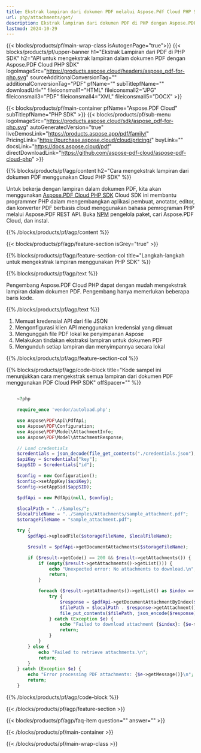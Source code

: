 ```yaml
---
title: Ekstrak lampiran dari dokumen PDF melalui Aspose.Pdf Cloud PHP SDK
url: php/attachments/get/
description: Ekstrak lampiran dari dokumen PDF di PHP dengan Aspose.PDF Cloud. Akses file yang tersemat dengan cepat.
lastmod: 2024-10-29
---
```


{{< blocks/products/pf/main-wrap-class isAutogenPage="true">}}
{{< blocks/products/pf/upper-banner h1="Ekstrak Lampiran dari PDF di PHP SDK" h2="API untuk mengekstrak lampiran dalam dokumen PDF dengan Aspose.PDF Cloud PHP SDK" logoImageSrc="https://products.aspose.cloud/headers/aspose_pdf-for-php.svg" sourceAdditionalConversionTag="" additionalConversionTag="PDF" pfName="" subTitlepfName="" downloadUrl="" fileiconsmall1="HTML" fileiconsmall2="JPG" fileiconsmall3="PDF" fileiconsmall4="XML" fileiconsmall5="DOCX" >}}

{{< blocks/products/pf/main-container pfName="Aspose.PDF Cloud" subTitlepfName="PHP SDK" >}}
{{< blocks/products/pf/sub-menu logoImageSrc="https://products.aspose.cloud/sdk/aspose_pdf-for-php.svg"
autoGeneratedVersion="true"
liveDemosLink="https://products.aspose.app/pdf/family/" PricingLink="https://purchase.aspose.cloud/cloud/pricing/" buyLink="" docsLink="https://docs.aspose.cloud/pdf"  directDownloadLink="https://github.com/aspose-pdf-cloud/aspose-pdf-cloud-php" >}}

{{% blocks/products/pf/agp/content h2="Cara mengekstrak lampiran dari dokumen PDF menggunakan Cloud PHP SDK" %}}

Untuk bekerja dengan lampiran dalam dokumen PDF, kita akan menggunakan
[Aspose.PDF Cloud PHP SDK](https://products.aspose.cloud/pdf/php/)
Cloud SDK ini membantu programmer PHP dalam mengembangkan aplikasi pembuat, anotator, editor, dan konverter PDF berbasis cloud menggunakan bahasa pemrograman PHP melalui Aspose.PDF REST API. Buka
[NPM](https://www.npmjs.com/package/asposepdfcloud)
pengelola paket, cari Aspose.PDF Cloud, dan instal.

{{% /blocks/products/pf/agp/content %}}

{{< blocks/products/pf/agp/feature-section isGrey="true" >}}

{{% blocks/products/pf/agp/feature-section-col title="Langkah-langkah untuk mengekstrak lampiran menggunakan PHP SDK" %}}

{{% blocks/products/pf/agp/text %}}

Pengembang Aspose.PDF Cloud PHP dapat dengan mudah mengekstrak lampiran dalam dokumen PDF. Pengembang hanya memerlukan beberapa baris kode.

{{% /blocks/products/pf/agp/text %}}

1. Memuat kredensial API dari file JSON
1. Mengonfigurasi klien API menggunakan kredensial yang dimuat
1. Mengunggah file PDF lokal ke penyimpanan Aspose
1. Melakukan tindakan ekstraksi lampiran untuk dokumen PDF
1. Mengunduh setiap lampiran dan menyimpannya secara lokal

{{% /blocks/products/pf/agp/feature-section-col %}}


{{% blocks/products/pf/agp/code-block title="Kode sampel ini menunjukkan cara mengekstrak semua lampiran dari dokumen PDF menggunakan PDF Cloud PHP SDK" offSpacer="" %}}

```php

    <?php

    require_once 'vendor/autoload.php';

    use Aspose\PDF\Api\PdfApi;
    use Aspose\PDF\Configuration;
    use Aspose\PDF\Model\AttachmentInfo;
    use Aspose\PDF\Model\AttachmentResponse;

    // Load credentials
    $credentials = json_decode(file_get_contents("./credentials.json"), true);
    $apiKey = $credentials["key"];
    $appSID = $credentials["id"];

    $config = new Configuration();
    $config->setAppKey($apiKey);
    $config->setAppSid($appSID);

    $pdfApi = new PdfApi(null, $config);

    $localPath = "../Samples/";
    $localFileName = "../Samples/Attachments/sample_attachment.pdf";
    $storageFileName = "sample_attachment.pdf";

    try {
        $pdfApi->uploadFile($storageFileName, $localFileName);

        $result = $pdfApi->getDocumentAttachments($storageFileName);

        if ($result->getCode() == 200 && $result->getAttachments()) {
            if (empty($result->getAttachments()->getList())) {
                echo "Unexpected error: No attachments to download.\n";
                return;
            }

            foreach ($result->getAttachments()->getList() as $index => $attachment) {
                try {
                    $response = $pdfApi->getDocumentAttachmentByIndex($storageFileName, $index);
                    $filePath = $localPath . $response->getAttachment()->getName();
                    file_put_contents($filePath, json_encode($response));
                } catch (Exception $e) {
                    echo "Failed to download attachment {$index}: {$e->getMessage()}\n";
                    return;
                }
            }
        } else {
            echo "Failed to retrieve attachments.\n";
            return;
        }
    } catch (Exception $e) {
        echo "Error processing PDF attachments: {$e->getMessage()}\n";
        return;
    }
```

{{% /blocks/products/pf/agp/code-block %}}

{{< /blocks/products/pf/agp/feature-section >}}

{{< blocks/products/pf/agp/faq-item question="" answer="" >}}

{{< /blocks/products/pf/main-container >}}

{{< /blocks/products/pf/main-wrap-class >}}
